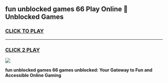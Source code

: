 
## fun unblocked games 66 Play Online 👋 Unblocked Games
<h3>
<a href="https://premium.freeplayer.one?title=fun_unblocked_games_66&ref=19F">CLICK TO PLAY</a></h3>
<hr>

<h3>
<a href="https://premium.freeplayer.one?title=fun_unblocked_games_66&ref=19F">CLICK 2 PLAY</a>
  
</h3>

<a href="https://premium.freeplayer.one?title=fun_unblocked_games_66&ref=19F"><img src="https://clearcache.store/games.png"></a>


**fun unblocked games 66 games unblocked: Your Gateway to Fun and Accessible Online Gaming**
